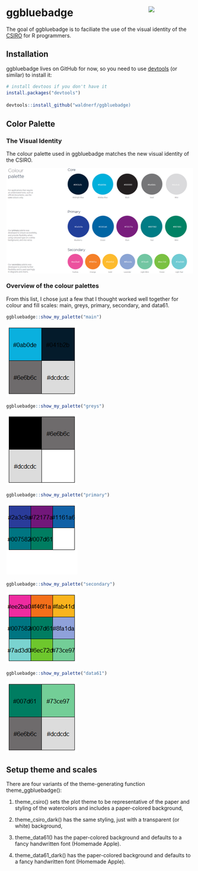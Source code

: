 <!-- README.md is generated from README.Rmd. Please edit that file -->
ggbluebadge <img src="man/figures/logo.png" align="right" width="120" />
========================================================================

<!-- badges: start -->
<!-- badges: end -->
The goal of ggbluebadge is to faciliate the use of the visual identity
of the [CSIRO](www.csiro.au) for R programmers.

Installation
------------

ggbluebadge lives on GitHub for now, so you need to use
[devtools](https://cran.r-project.org/web/packages/devtools/index.html)
(or similar) to install it:

``` r
# install devtoos if you don't have it
install.packages("devtools")

devtools::install_github("waldnerf/ggbluebadge)
```

Color Palette
-------------

### The Visual Identity

The colour palette used in ggbluebadge matches the new visual identity
of the CSIRO.

<img src="man/figures/ggbluebadge_intro.png" align="center" width="640" />

### Overview of the colour palettes

From this list, I chose just a few that I thought worked well together
for colour and fill scales: main, greys, primary, secondary, and data61.

``` r
ggbluebadge::show_my_palette("main")
```

![](figures/README-main-1.png)

``` r
ggbluebadge::show_my_palette("greys")
```

![](figures/README-greys-1.png)

``` r
ggbluebadge::show_my_palette("primary")
```

![](figures/README-primary-1.png)

``` r
ggbluebadge::show_my_palette("secondary")
```

![](figures/README-secondary-1.png)

``` r
ggbluebadge::show_my_palette("data61")
```

![](figures/README-data61-1.png)

Setup theme and scales
----------------------

There are four variants of the theme-generating function
theme\_ggbluebadge():

1.  theme\_csiro() sets the plot theme to be representative of the paper
    and styling of the watercolors and includes a paper-colored
    background,

2.  theme\_csiro\_dark() has the same styling, just with a transparent
    (or white) background,

3.  theme\_data61() has the paper-colored background and defaults to a
    fancy handwritten font (Homemade Apple).

4.  theme\_data61\_dark() has the paper-colored background and defaults
    to a fancy handwritten font (Homemade Apple).
